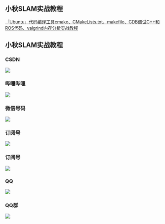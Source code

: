 ## 小秋SLAM实战教程

[「Ubuntu」代码编译工具cmake、CMakeLists.txt、makefile、GDB调试C++和ROS代码、valgrind内存分析实战教程](
https://blog.csdn.net/qq_21950671/article/details/94456864)

## 小秋SLAM实战教程
### CSDN
![](../iamge/csdn.jpg)

### 哔哩哔哩
![](../iamge/bilibili.jpg)

### 微信号码
![](../iamge/weixin.jpg)

### 订阅号
![](../iamge/xiaoqiuslambiji.jpg)

### 订阅号
![](../iamge/xiaoqiuslamshizhanjiaocheng.jpg)

### QQ
![](../iamge/qq.jpg)

### QQ群
![](../iamge/qqqun.jpg)

